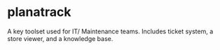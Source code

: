 # planatrack

A key toolset used for IT/ Maintenance teams. Includes ticket system, a store viewer, and a knowledge base. 
